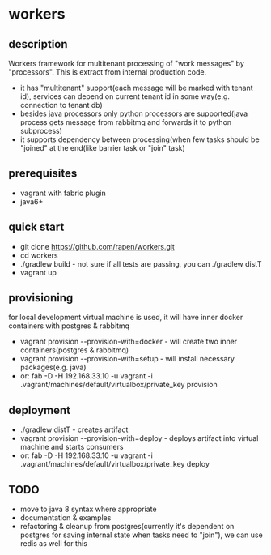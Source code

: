 # workers
## description
Workers framework for multitenant processing of "work messages" by "processors".
This is extract from internal production code.

* it has "multitenant" support(each message will be marked with tenant id), services can depend on current tenant id in some way(e.g. connection to tenant db)
* besides java processors only python processors are supported(java process gets message from rabbitmq and forwards it to python subprocess)
* it supports dependency between processing(when few tasks should be "joined" at the end(like barrier task or "join" task)
## prerequisites
* vagrant with fabric plugin
* java6+

## quick start
* git clone https://github.com/rapen/workers.git
* cd workers
* ./gradlew build - not sure if all tests are passing, you can ./gradlew distT
* vagrant up


## provisioning
for local development virtual machine is used, it will have inner docker containers with postgres & rabbitmq
* vagrant provision --provision-with=docker - will create two inner containers(postgres & rabbitmq)
* vagrant provision --provision-with=setup - will install necessary packages(e.g. java)
* or: fab -D -H 192.168.33.10 -u vagrant -i .vagrant/machines/default/virtualbox/private_key provision

## deployment
* ./gradlew distT - creates artifact
* vagrant provision --provision-with=deploy - deploys artifact into virtual machine and starts consumers
* or: fab -D -H 192.168.33.10 -u vagrant -i .vagrant/machines/default/virtualbox/private_key deploy

## TODO 
- move to java 8 syntax where appropriate
- documentation & examples
- refactoring & cleanup from postgres(currently it's dependent on postgres for saving internal state when tasks need to "join"), we can use redis as well for this

